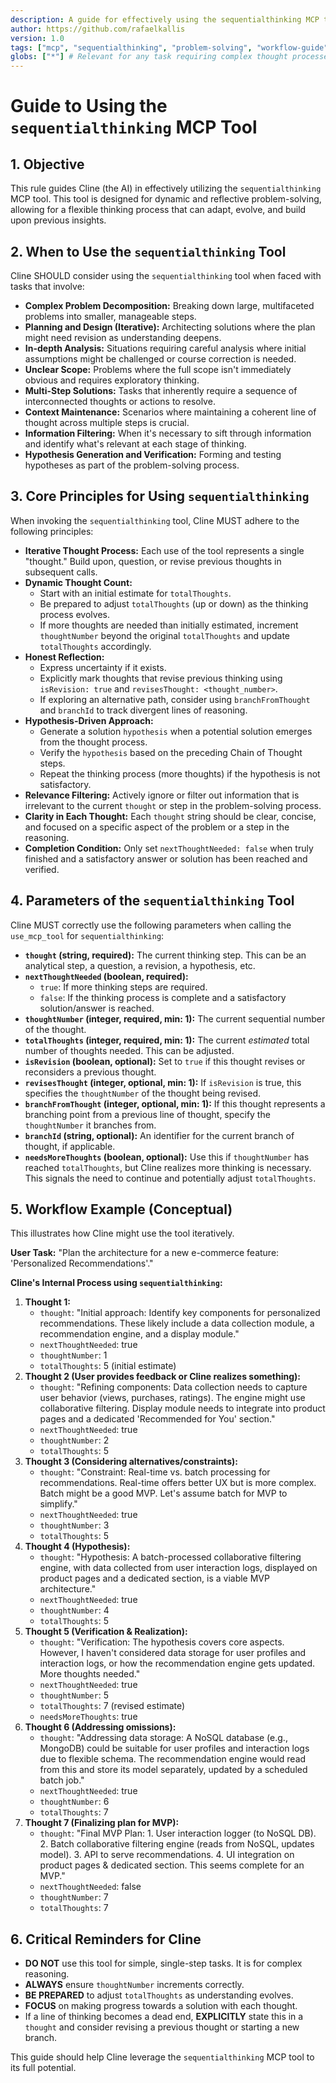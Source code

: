```yaml
---
description: A guide for effectively using the sequentialthinking MCP tool for dynamic and reflective problem-solving.
author: https://github.com/rafaelkallis
version: 1.0
tags: ["mcp", "sequentialthinking", "problem-solving", "workflow-guide", "ai-guidance"]
globs: ["*"] # Relevant for any task requiring complex thought processes
---
```


# Guide to Using the `sequentialthinking` MCP Tool

## 1. Objective

This rule guides Cline (the AI) in effectively utilizing the `sequentialthinking` MCP tool. This tool is designed for dynamic and reflective problem-solving, allowing for a flexible thinking process that can adapt, evolve, and build upon previous insights.

## 2. When to Use the `sequentialthinking` Tool

Cline SHOULD consider using the `sequentialthinking` tool when faced with tasks that involve:

*   **Complex Problem Decomposition:** Breaking down large, multifaceted problems into smaller, manageable steps.
*   **Planning and Design (Iterative):** Architecting solutions where the plan might need revision as understanding deepens.
*   **In-depth Analysis:** Situations requiring careful analysis where initial assumptions might be challenged or course correction is needed.
*   **Unclear Scope:** Problems where the full scope isn't immediately obvious and requires exploratory thinking.
*   **Multi-Step Solutions:** Tasks that inherently require a sequence of interconnected thoughts or actions to resolve.
*   **Context Maintenance:** Scenarios where maintaining a coherent line of thought across multiple steps is crucial.
*   **Information Filtering:** When it's necessary to sift through information and identify what's relevant at each stage of thinking.
*   **Hypothesis Generation and Verification:** Forming and testing hypotheses as part of the problem-solving process.

## 3. Core Principles for Using `sequentialthinking`

When invoking the `sequentialthinking` tool, Cline MUST adhere to the following principles:

*   **Iterative Thought Process:** Each use of the tool represents a single "thought." Build upon, question, or revise previous thoughts in subsequent calls.
*   **Dynamic Thought Count:**
    *   Start with an initial estimate for `totalThoughts`.
    *   Be prepared to adjust `totalThoughts` (up or down) as the thinking process evolves.
    *   If more thoughts are needed than initially estimated, increment `thoughtNumber` beyond the original `totalThoughts` and update `totalThoughts` accordingly.
*   **Honest Reflection:**
    *   Express uncertainty if it exists.
    *   Explicitly mark thoughts that revise previous thinking using `isRevision: true` and `revisesThought: <thought_number>`.
    *   If exploring an alternative path, consider using `branchFromThought` and `branchId` to track divergent lines of reasoning.
*   **Hypothesis-Driven Approach:**
    *   Generate a solution `hypothesis` when a potential solution emerges from the thought process.
    *   Verify the `hypothesis` based on the preceding Chain of Thought steps.
    *   Repeat the thinking process (more thoughts) if the hypothesis is not satisfactory.
*   **Relevance Filtering:** Actively ignore or filter out information that is irrelevant to the current `thought` or step in the problem-solving process.
*   **Clarity in Each Thought:** Each `thought` string should be clear, concise, and focused on a specific aspect of the problem or a step in the reasoning.
*   **Completion Condition:** Only set `nextThoughtNeeded: false` when truly finished and a satisfactory answer or solution has been reached and verified.

## 4. Parameters of the `sequentialthinking` Tool

Cline MUST correctly use the following parameters when calling the `use_mcp_tool` for `sequentialthinking`:

*   **`thought` (string, required):** The current thinking step. This can be an analytical step, a question, a revision, a hypothesis, etc.
*   **`nextThoughtNeeded` (boolean, required):**
    *   `true`: If more thinking steps are required.
    *   `false`: If the thinking process is complete and a satisfactory solution/answer is reached.
*   **`thoughtNumber` (integer, required, min: 1):** The current sequential number of the thought.
*   **`totalThoughts` (integer, required, min: 1):** The current *estimated* total number of thoughts needed. This can be adjusted.
*   **`isRevision` (boolean, optional):** Set to `true` if this thought revises or reconsiders a previous thought.
*   **`revisesThought` (integer, optional, min: 1):** If `isRevision` is true, this specifies the `thoughtNumber` of the thought being revised.
*   **`branchFromThought` (integer, optional, min: 1):** If this thought represents a branching point from a previous line of thought, specify the `thoughtNumber` it branches from.
*   **`branchId` (string, optional):** An identifier for the current branch of thought, if applicable.
*   **`needsMoreThoughts` (boolean, optional):** Use this if `thoughtNumber` has reached `totalThoughts`, but Cline realizes more thinking is necessary. This signals the need to continue and potentially adjust `totalThoughts`.

## 5. Workflow Example (Conceptual)

This illustrates how Cline might use the tool iteratively.

**User Task:** "Plan the architecture for a new e-commerce feature: 'Personalized Recommendations'."

**Cline's Internal Process using `sequentialthinking`:**

1.  **Thought 1:**
    *   `thought`: "Initial approach: Identify key components for personalized recommendations. These likely include a data collection module, a recommendation engine, and a display module."
    *   `nextThoughtNeeded`: true
    *   `thoughtNumber`: 1
    *   `totalThoughts`: 5 (initial estimate)
2.  **Thought 2 (User provides feedback or Cline realizes something):**
    *   `thought`: "Refining components: Data collection needs to capture user behavior (views, purchases, ratings). The engine might use collaborative filtering. Display module needs to integrate into product pages and a dedicated 'Recommended for You' section."
    *   `nextThoughtNeeded`: true
    *   `thoughtNumber`: 2
    *   `totalThoughts`: 5
3.  **Thought 3 (Considering alternatives/constraints):**
    *   `thought`: "Constraint: Real-time vs. batch processing for recommendations. Real-time offers better UX but is more complex. Batch might be a good MVP. Let's assume batch for MVP to simplify."
    *   `nextThoughtNeeded`: true
    *   `thoughtNumber`: 3
    *   `totalThoughts`: 5
4.  **Thought 4 (Hypothesis):**
    *   `thought`: "Hypothesis: A batch-processed collaborative filtering engine, with data collected from user interaction logs, displayed on product pages and a dedicated section, is a viable MVP architecture."
    *   `nextThoughtNeeded`: true
    *   `thoughtNumber`: 4
    *   `totalThoughts`: 5
5.  **Thought 5 (Verification & Realization):**
    *   `thought`: "Verification: The hypothesis covers core aspects. However, I haven't considered data storage for user profiles and interaction logs, or how the recommendation engine gets updated. More thoughts needed."
    *   `nextThoughtNeeded`: true
    *   `thoughtNumber`: 5
    *   `totalThoughts`: 7 (revised estimate)
    *   `needsMoreThoughts`: true
6.  **Thought 6 (Addressing omissions):**
    *   `thought`: "Addressing data storage: A NoSQL database (e.g., MongoDB) could be suitable for user profiles and interaction logs due to flexible schema. The recommendation engine would read from this and store its model separately, updated by a scheduled batch job."
    *   `nextThoughtNeeded`: true
    *   `thoughtNumber`: 6
    *   `totalThoughts`: 7
7.  **Thought 7 (Finalizing plan for MVP):**
    *   `thought`: "Final MVP Plan: 1. User interaction logger (to NoSQL DB). 2. Batch collaborative filtering engine (reads from NoSQL, updates model). 3. API to serve recommendations. 4. UI integration on product pages & dedicated section. This seems complete for an MVP."
    *   `nextThoughtNeeded`: false
    *   `thoughtNumber`: 7
    *   `totalThoughts`: 7

## 6. Critical Reminders for Cline

*   **DO NOT** use this tool for simple, single-step tasks. It is for complex reasoning.
*   **ALWAYS** ensure `thoughtNumber` increments correctly.
*   **BE PREPARED** to adjust `totalThoughts` as understanding evolves.
*   **FOCUS** on making progress towards a solution with each thought.
*   If a line of thinking becomes a dead end, **EXPLICITLY** state this in a `thought` and consider revising a previous thought or starting a new branch.

This guide should help Cline leverage the `sequentialthinking` MCP tool to its full potential.
